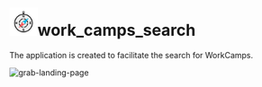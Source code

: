 # <img src="resources/icon.png" width="50" height="50">work_camps_search
The application is created to facilitate the search for WorkCamps.

![grab-landing-page](https://github.com/IgorHoholko/work_camps_search/blob/main/resources/see_read_save.gif)
